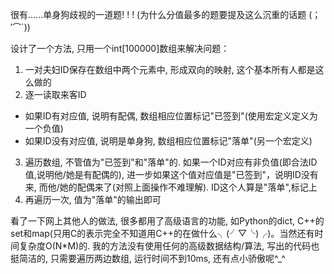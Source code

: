很有......单身狗歧视的一道题! ! ! (为什么分值最多的题要提及这么沉重的话题 (；′⌒`))

设计了一个方法, 只用一个int[100000]数组来解决问题：
1. 一对夫妇ID保存在数组中两个元素中, 形成双向的映射, 这个基本所有人都是这么做的
2. 逐一读取来客ID
 - 如果ID有对应值, 说明有配偶, 数组相应位置标记"已签到"(使用宏定义定义为一个负值)
 - 如果ID没有对应值, 说明是单身狗, 数组相应位置标记"落单"(另一个宏定义)
3. 遍历数组, 不管值为"已签到"和"落单"的. 如果一个ID对应有非负值(即合法ID值,说明他/她是有配偶的), 进一步如果这个值对应值是"已签到"，说明ID没有来, 而他/她的配偶来了(对照上面操作不难理解). ID这个人算是"落单",标记上
4. 再遍历一次, 值为"落单"的输出即可

看了一下网上其他人的做法, 很多都用了高级语言的功能, 如Python的dict, C++的set和map(只用C的表示完全不知道用C++的在做什么╮(╯▽╰)╭)。当然还有时间复杂度O(N*M)的. 
我的方法没有使用任何的高级数据结构/算法, 写出的代码也挺简洁的, 只需要遍历两边数组, 运行时间不到10ms, 还有点小骄傲呢^_^
